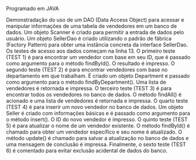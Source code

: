 Programado em JAVA

Demonstradação do uso de um DAO (Data Access Object) para acessar e manipular informações de uma tabela de vendedores em um banco de dados. Um objeto Scanner é criado para permitir a entrada de dados pelo usuário. Um objeto SellerDao é criado utilizando o padrão de fábrica (Factory Pattern) para obter uma instância concreta da interface SellerDao. Os testes de acesso aos dados começam na linha 13. O primeiro teste (TEST 1) é para encontrar um vendedor com base em seu ID, que é passado como argumento para o método findById(). O resultado é impresso. O segundo teste (TEST 2) é para encontrar vendedores com base no departamento em que trabalham. É criado um objeto Department e passado como argumento para o método findByDepartment(). Uma lista de vendedores é retornada e impressa. O terceiro teste (TEST 3) é para encontrar todos os vendedores no banco de dados. O método findAll() é acionado e uma lista de vendedores é retornada e impressa. O quarto teste (TEST 4) é para inserir um novo vendedor no banco de dados. Um objeto Seller é criado com informações básicas e é passado como argumento para o método insert(). O ID do novo vendedor é impresso. O quinto teste (TEST 5) é para atualizar o nome de um vendedor existente. O método findById() é chamado para obter um vendedor específico e seu nome é atualizado. O método update() é chamado para salvar a atualização no banco de dados e uma mensagem de conclusão é impressa. Finalmente, o sexto teste (TEST 6) é comentado para evitar exclusão acidental de dados do banco.
